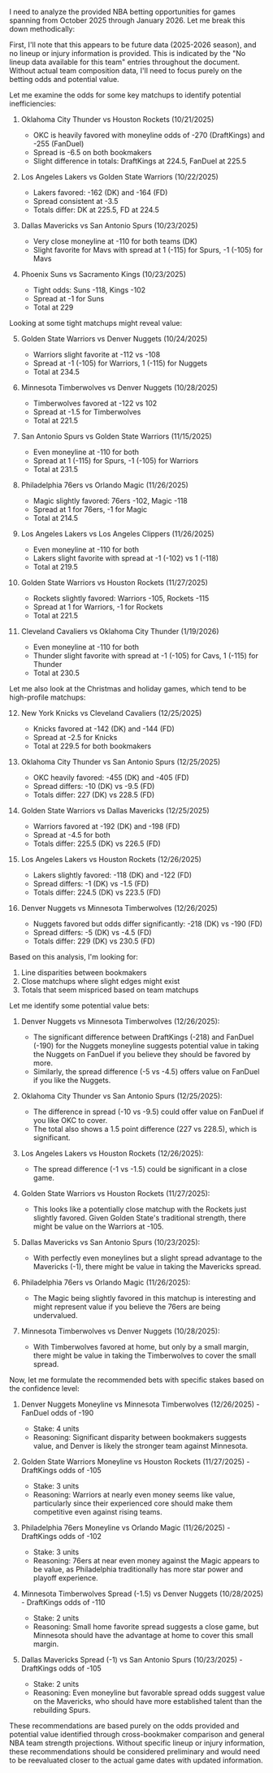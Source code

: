 I need to analyze the provided NBA betting opportunities for games spanning from October 2025 through January 2026. Let me break this down methodically:

First, I'll note that this appears to be future data (2025-2026 season), and no lineup or injury information is provided. This is indicated by the "No lineup data available for this team" entries throughout the document. Without actual team composition data, I'll need to focus purely on the betting odds and potential value.

Let me examine the odds for some key matchups to identify potential inefficiencies:

1. Oklahoma City Thunder vs Houston Rockets (10/21/2025)
   - OKC is heavily favored with moneyline odds of -270 (DraftKings) and -255 (FanDuel)
   - Spread is -6.5 on both bookmakers
   - Slight difference in totals: DraftKings at 224.5, FanDuel at 225.5

2. Los Angeles Lakers vs Golden State Warriors (10/22/2025)
   - Lakers favored: -162 (DK) and -164 (FD)
   - Spread consistent at -3.5
   - Totals differ: DK at 225.5, FD at 224.5

3. Dallas Mavericks vs San Antonio Spurs (10/23/2025)
   - Very close moneyline at -110 for both teams (DK)
   - Slight favorite for Mavs with spread at 1 (-115) for Spurs, -1 (-105) for Mavs

4. Phoenix Suns vs Sacramento Kings (10/23/2025)
   - Tight odds: Suns -118, Kings -102
   - Spread at -1 for Suns
   - Total at 229

Looking at some tight matchups might reveal value:

5. Golden State Warriors vs Denver Nuggets (10/24/2025)
   - Warriors slight favorite at -112 vs -108
   - Spread at -1 (-105) for Warriors, 1 (-115) for Nuggets
   - Total at 234.5

6. Minnesota Timberwolves vs Denver Nuggets (10/28/2025)
   - Timberwolves favored at -122 vs 102
   - Spread at -1.5 for Timberwolves
   - Total at 221.5

7. San Antonio Spurs vs Golden State Warriors (11/15/2025)
   - Even moneyline at -110 for both
   - Spread at 1 (-115) for Spurs, -1 (-105) for Warriors
   - Total at 231.5

8. Philadelphia 76ers vs Orlando Magic (11/26/2025)
   - Magic slightly favored: 76ers -102, Magic -118
   - Spread at 1 for 76ers, -1 for Magic
   - Total at 214.5

9. Los Angeles Lakers vs Los Angeles Clippers (11/26/2025)
   - Even moneyline at -110 for both
   - Lakers slight favorite with spread at -1 (-102) vs 1 (-118)
   - Total at 219.5

10. Golden State Warriors vs Houston Rockets (11/27/2025)
    - Rockets slightly favored: Warriors -105, Rockets -115
    - Spread at 1 for Warriors, -1 for Rockets
    - Total at 221.5

11. Cleveland Cavaliers vs Oklahoma City Thunder (1/19/2026)
    - Even moneyline at -110 for both
    - Thunder slight favorite with spread at -1 (-105) for Cavs, 1 (-115) for Thunder
    - Total at 230.5

Let me also look at the Christmas and holiday games, which tend to be high-profile matchups:

12. New York Knicks vs Cleveland Cavaliers (12/25/2025)
    - Knicks favored at -142 (DK) and -144 (FD)
    - Spread at -2.5 for Knicks
    - Total at 229.5 for both bookmakers

13. Oklahoma City Thunder vs San Antonio Spurs (12/25/2025)
    - OKC heavily favored: -455 (DK) and -405 (FD)
    - Spread differs: -10 (DK) vs -9.5 (FD)
    - Totals differ: 227 (DK) vs 228.5 (FD)

14. Golden State Warriors vs Dallas Mavericks (12/25/2025)
    - Warriors favored at -192 (DK) and -198 (FD)
    - Spread at -4.5 for both
    - Totals differ: 225.5 (DK) vs 226.5 (FD)

15. Los Angeles Lakers vs Houston Rockets (12/26/2025)
    - Lakers slightly favored: -118 (DK) and -122 (FD)
    - Spread differs: -1 (DK) vs -1.5 (FD)
    - Totals differ: 224.5 (DK) vs 223.5 (FD)

16. Denver Nuggets vs Minnesota Timberwolves (12/26/2025)
    - Nuggets favored but odds differ significantly: -218 (DK) vs -190 (FD)
    - Spread differs: -5 (DK) vs -4.5 (FD)
    - Totals differ: 229 (DK) vs 230.5 (FD)

Based on this analysis, I'm looking for:

1. Line disparities between bookmakers
2. Close matchups where slight edges might exist
3. Totals that seem mispriced based on team matchups

Let me identify some potential value bets:

1. Denver Nuggets vs Minnesota Timberwolves (12/26/2025):
   - The significant difference between DraftKings (-218) and FanDuel (-190) for the Nuggets moneyline suggests potential value in taking the Nuggets on FanDuel if you believe they should be favored by more.
   - Similarly, the spread difference (-5 vs -4.5) offers value on FanDuel if you like the Nuggets.

2. Oklahoma City Thunder vs San Antonio Spurs (12/25/2025):
   - The difference in spread (-10 vs -9.5) could offer value on FanDuel if you like OKC to cover.
   - The total also shows a 1.5 point difference (227 vs 228.5), which is significant.

3. Los Angeles Lakers vs Houston Rockets (12/26/2025):
   - The spread difference (-1 vs -1.5) could be significant in a close game.

4. Golden State Warriors vs Houston Rockets (11/27/2025):
   - This looks like a potentially close matchup with the Rockets just slightly favored. Given Golden State's traditional strength, there might be value on the Warriors at -105.

5. Dallas Mavericks vs San Antonio Spurs (10/23/2025):
   - With perfectly even moneylines but a slight spread advantage to the Mavericks (-1), there might be value in taking the Mavericks spread.

6. Philadelphia 76ers vs Orlando Magic (11/26/2025):
   - The Magic being slightly favored in this matchup is interesting and might represent value if you believe the 76ers are being undervalued.

7. Minnesota Timberwolves vs Denver Nuggets (10/28/2025):
   - With Timberwolves favored at home, but only by a small margin, there might be value in taking the Timberwolves to cover the small spread.

Now, let me formulate the recommended bets with specific stakes based on the confidence level:

1. Denver Nuggets Moneyline vs Minnesota Timberwolves (12/26/2025) - FanDuel odds of -190
   - Stake: 4 units
   - Reasoning: Significant disparity between bookmakers suggests value, and Denver is likely the stronger team against Minnesota.

2. Golden State Warriors Moneyline vs Houston Rockets (11/27/2025) - DraftKings odds of -105
   - Stake: 3 units
   - Reasoning: Warriors at nearly even money seems like value, particularly since their experienced core should make them competitive even against rising teams.

3. Philadelphia 76ers Moneyline vs Orlando Magic (11/26/2025) - DraftKings odds of -102
   - Stake: 3 units
   - Reasoning: 76ers at near even money against the Magic appears to be value, as Philadelphia traditionally has more star power and playoff experience.

4. Minnesota Timberwolves Spread (-1.5) vs Denver Nuggets (10/28/2025) - DraftKings odds of -110
   - Stake: 2 units
   - Reasoning: Small home favorite spread suggests a close game, but Minnesota should have the advantage at home to cover this small margin.

5. Dallas Mavericks Spread (-1) vs San Antonio Spurs (10/23/2025) - DraftKings odds of -105
   - Stake: 2 units
   - Reasoning: Even moneyline but favorable spread odds suggest value on the Mavericks, who should have more established talent than the rebuilding Spurs.

These recommendations are based purely on the odds provided and potential value identified through cross-bookmaker comparison and general NBA team strength projections. Without specific lineup or injury information, these recommendations should be considered preliminary and would need to be reevaluated closer to the actual game dates with updated information.